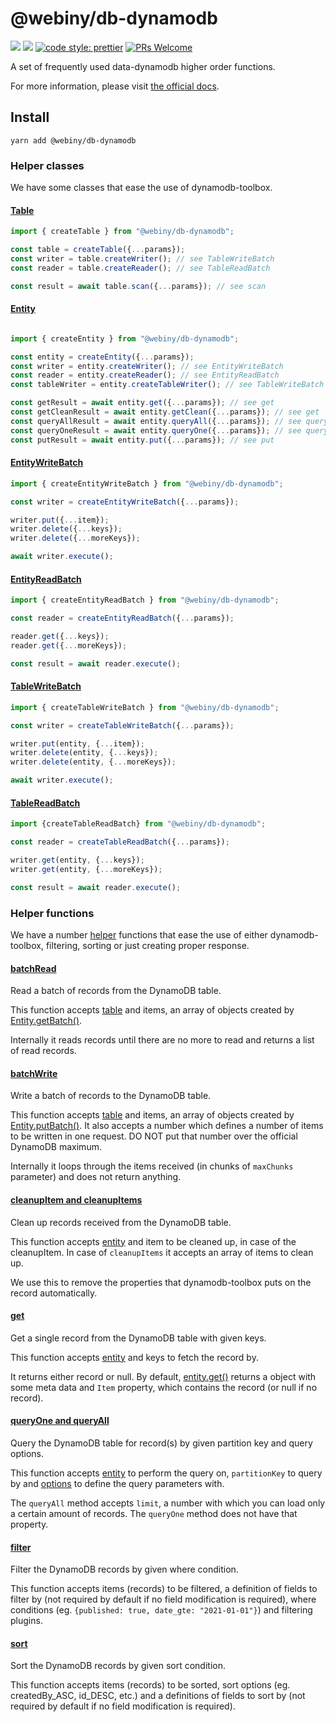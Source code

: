 # @webiny/db-dynamodb
[![](https://img.shields.io/npm/dw/webiny-data-dynamodb.svg)](https://www.npmjs.com/package/webiny-data-dynamodb) 
[![](https://img.shields.io/npm/v/webiny-data-dynamodb.svg)](https://www.npmjs.com/package/webiny-data-dynamodb)
[![code style: prettier](https://img.shields.io/badge/code_style-prettier-ff69b4.svg?style=flat-square)](https://github.com/prettier/prettier)
[![PRs Welcome](https://img.shields.io/badge/PRs-welcome-brightgreen.svg?style=flat-square)](http://makeapullrequest.com)

A set of frequently used data-dynamodb higher order functions.

For more information, please visit 
[the official docs](https://github.com/doitadrian/data-dynamodb). 
  
## Install
```
yarn add @webiny/db-dynamodb
```

### Helper classes
We have some classes that ease the use of dynamodb-toolbox.
#### [Table](./src/utils/table/Table.ts)
```typescript
import { createTable } from "@webiny/db-dynamodb";

const table = createTable({...params});
const writer = table.createWriter(); // see TableWriteBatch
const reader = table.createReader(); // see TableReadBatch

const result = await table.scan({...params}); // see scan
```

#### [Entity](./src/utils/entity/Entity.ts)
```typescript

import { createEntity } from "@webiny/db-dynamodb";

const entity = createEntity({...params});
const writer = entity.createWriter(); // see EntityWriteBatch
const reader = entity.createReader(); // see EntityReadBatch
const tableWriter = entity.createTableWriter(); // see TableWriteBatch

const getResult = await entity.get({...params}); // see get
const getCleanResult = await entity.getClean({...params}); // see get
const queryAllResult = await entity.queryAll({...params}); // see queryAllClean
const queryOneResult = await entity.queryOne({...params}); // see queryOneClean
const putResult = await entity.put({...params}); // see put

```

#### [EntityWriteBatch](./src/utils/entity/EntityWriteBatch.ts)
```typescript
import { createEntityWriteBatch } from "@webiny/db-dynamodb";

const writer = createEntityWriteBatch({...params});

writer.put({...item});
writer.delete({...keys});
writer.delete({...moreKeys});

await writer.execute();
```

#### [EntityReadBatch](./src/utils/entity/EntityReadBatch.ts)
```typescript
import { createEntityReadBatch } from "@webiny/db-dynamodb";

const reader = createEntityReadBatch({...params});

reader.get({...keys});
reader.get({...moreKeys});

const result = await reader.execute();
```
#### [TableWriteBatch](./src/utils/table/TableWriteBatch.ts)
```typescript
import { createTableWriteBatch } from "@webiny/db-dynamodb";

const writer = createTableWriteBatch({...params});

writer.put(entity, {...item});
writer.delete(entity, {...keys});
writer.delete(entity, {...moreKeys});

await writer.execute();
```
#### [TableReadBatch](./src/utils/table/TableReadBatch.ts)
```typescript
import {createTableReadBatch} from "@webiny/db-dynamodb";

const reader = createTableReadBatch({...params});

writer.get(entity, {...keys});
writer.get(entity, {...moreKeys});

const result = await reader.execute();
```



### Helper functions
We have a number [helper](./src/utils) functions that ease the use of either dynamodb-toolbox, filtering, sorting or just creating proper response.

#### [batchRead](./src/utils/batchRead.ts)
Read a batch of records from the DynamoDB table.

This function accepts [table](https://github.com/jeremydaly/dynamodb-toolbox/blob/main/src/classes/Table.ts) and items, an array of objects created by [Entity.getBatch()](https://github.com/jeremydaly/dynamodb-toolbox/blob/main/src/classes/Entity.ts#L313).

Internally it reads records until there are no more to read and returns a list of read records.

#### [batchWrite](./src/utils/batchWrite.ts)
Write a batch of records to the DynamoDB table.

This function accepts [table](https://github.com/jeremydaly/dynamodb-toolbox/blob/main/src/classes/Table.ts) and items, an array of objects created by [Entity.putBatch()](https://github.com/jeremydaly/dynamodb-toolbox/blob/main/src/classes/Entity.ts#L989).
It also accepts a number which defines a number of items to be written in one request. DO NOT put that number over the official DynamoDB maximum.

Internally it loops through the items received (in chunks of `maxChunks` parameter) and does not return anything.


#### [cleanupItem and cleanupItems](./src/utils/cleanup.ts)
Clean up records received from the DynamoDB table. 

This function accepts [entity](https://github.com/jeremydaly/dynamodb-toolbox/blob/main/src/classes/Entity.ts) and item to be cleaned up, in case of the cleanupItem.
In case of `cleanupItems` it accepts an array of items to clean up.

We use this to remove the properties that dynamodb-toolbox puts on the record automatically.

#### [get](./src/utils/get.ts)
Get a single record from the DynamoDB table with given keys.

This function accepts [entity](https://github.com/jeremydaly/dynamodb-toolbox/blob/main/src/classes/Entity.ts) and keys to fetch the record by.

It returns either record or null. By default, [entity.get()](https://github.com/jeremydaly/dynamodb-toolbox/blob/main/src/classes/Entity.ts#L281) returns a object with some meta data and `Item` property, which contains the record (or null if no record).

#### [queryOne and queryAll](./src/utils/query.ts)
Query the DynamoDB table for record(s) by given partition key and query options.

This function accepts [entity](https://github.com/jeremydaly/dynamodb-toolbox/blob/main/src/classes/Entity.ts) to perform the query on, `partitionKey` to query by and [options](https://github.com/jeremydaly/dynamodb-toolbox/blob/main/src/classes/Table.ts#L65) to define the query parameters with.

The `queryAll` method accepts `limit`, a number with which you can load only a certain amount of records. The `queryOne` method does not have that property.

#### [filter](./src/utils/filter.ts)
Filter the DynamoDB records by given where condition.

This function accepts items (records) to be filtered, a definition of fields to filter by (not required by default if no field modification is required), where conditions (eg. `{published: true, date_gte: "2021-01-01"}`) and filtering plugins.

#### [sort](./src/utils/sort.ts)
Sort the DynamoDB records by given sort condition.

This function accepts items (records) to be sorted, sort options (eg. createdBy_ASC, id_DESC, etc.) and a definitions of fields to sort by (not required by default if no field modification is required).
